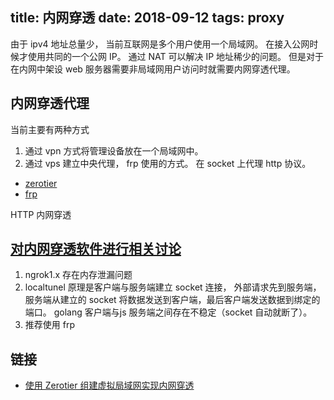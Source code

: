 title: 内网穿透
date: 2018-09-12
tags: proxy
---

由于 ipv4 地址总量少， 当前互联网是多个用户使用一个局域网。 在接入公网时候才使用共同的一个公网 IP。 通过 NAT 可以解决 IP 地址稀少的问题。 但是对于在内网中架设 web 服务器需要非局域网用户访问时就需要内网穿透代理。

## 内网穿透代理
当前主要有两种方式 
1. 通过 vpn 方式将管理设备放在一个局域网中。
2. 通过 vps 建立中央代理， frp 使用的方式。 在 socket  上代理 http 协议。


- [zerotier](https://www.zerotier.com)
- [frp](https://github.com/fatedier/frp)

HTTP 内网穿透

## [对内网穿透软件进行相关讨论](https://tkv.io/posts/picojs-intro/)

1. ngrok1.x 存在内存泄漏问题
2. localtunel 原理是客户端与服务端建立 socket 连接， 外部请求先到服务端，服务端从建立的 socket 将数据发送到客户端，最后客户端发送数据到绑定的端口。 golang 客户端与js  服务端之间存在不稳定（socket 自动就断了）。
3. 推荐使用  frp

## 链接
- [使用 Zerotier 组建虚拟局域网实现内网穿透](http://einverne.github.io/post/2018/06/zerotier.html)
